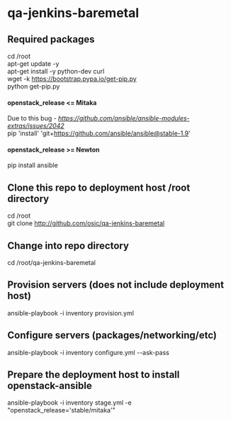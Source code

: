 # qa-jenkins-baremetal

## Required packages
cd /root  
apt-get update -y  
apt-get install -y python-dev curl  
wget -k https://bootstrap.pypa.io/get-pip.py  
python get-pip.py  

#### openstack_release <= Mitaka
Due to this bug - _https://github.com/ansible/ansible-modules-extras/issues/2042_  
pip 'install' 'git+https://github.com/ansible/ansible@stable-1.9'

#### openstack_release >= Newton
pip install ansible

## Clone this repo to deployment host /root directory
cd /root  
git clone http://github.com/osic/qa-jenkins-baremetal

## Change into repo directory
cd /root/qa-jenkins-baremetal

## Provision servers (does not include deployment host)
ansible-playbook -i inventory provision.yml

## Configure servers (packages/networking/etc)
ansible-playbook -i inventory configure.yml --ask-pass

## Prepare the deployment host to install openstack-ansible
ansible-playbook -i inventory stage.yml -e "openstack_release='stable/mitaka'"

